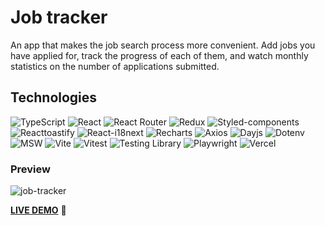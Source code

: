 # Job tracker
An app that makes the job search process more convenient. Add jobs you have applied for, track the progress of each of them, and watch monthly statistics on the number of applications submitted.
 
## Technologies
![TypeScript](https://img.shields.io/badge/TypeScript-3178C6.svg?style=for-the-badge&logo=TypeScript&logoColor=white)
![React](https://img.shields.io/badge/React-61DAFB.svg?style=for-the-badge&logo=React&logoColor=black)
![React Router](https://img.shields.io/badge/React%20Router-CA4245.svg?style=for-the-badge&logo=React-Router&logoColor=white)
![Redux](https://img.shields.io/badge/Redux-764ABC.svg?style=for-the-badge&logo=Redux&logoColor=white)
![Styled-components](https://img.shields.io/badge/styledcomponents-DB7093.svg?style=for-the-badge&logo=styled-components&logoColor=white)
![Reacttoastify](https://user-images.githubusercontent.com/47517329/209516572-70d39c12-309d-482a-a390-7d90e08b0037.png)
![React-i18next](https://img.shields.io/badge/i18next-26A69A.svg?style=for-the-badge&logo=i18next&logoColor=white)
![Recharts](https://user-images.githubusercontent.com/47517329/209531654-1286d050-2fe4-4df3-a60e-0196caaad959.png)
![Axios](https://img.shields.io/badge/Axios-5A29E4.svg?style=for-the-badge&logo=Axios&logoColor=white)
![Dayjs](https://user-images.githubusercontent.com/47517329/209530429-41c1ff58-8394-4227-ba9c-636b52518f3b.png)
![Dotenv](https://user-images.githubusercontent.com/47517329/209530918-3740652d-91a3-4d32-9414-6237facff556.png)
![MSW](https://user-images.githubusercontent.com/47517329/209532981-8c0f35c4-7bf6-4fd2-add5-0c76de41ef20.png)
![Vite](https://img.shields.io/badge/Vite-646CFF.svg?style=for-the-badge&logo=Vite&logoColor=white)
![Vitest](https://img.shields.io/badge/Vitest-6E9F18.svg?style=for-the-badge&logo=Vitest&logoColor=white)
![Testing Library](https://img.shields.io/badge/Testing%20Library-E33332.svg?style=for-the-badge&logo=Testing-Library&logoColor=white)
![Playwright](https://img.shields.io/badge/Playwright-2EAD33.svg?style=for-the-badge&logo=Playwright&logoColor=white)
![Vercel](https://img.shields.io/badge/Vercel-000000.svg?style=for-the-badge&logo=Vercel&logoColor=white)

### Preview
![job-tracker](https://user-images.githubusercontent.com/47517329/209528600-92c29121-9092-423a-b944-e43ea997ad79.gif)

[**LIVE DEMO**](https://job-tracker-silk.vercel.app/) :eyes:
